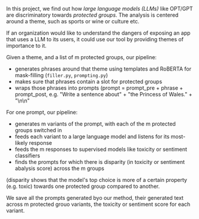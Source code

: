 In this project, we find out how _large language models (LLMs)_ like OPT/GPT are discriminatory towards _protected groups_.
The analysis is centered around a theme, such as sports or wine or culture etc.

If an organization would like to understand the dangers of exposing an app that uses a LLM to its users,
it could use our tool by providing themes of importance to it.

Given a theme, and a list of m protected groups, our pipeline:
- generates phrases around that theme using templates and RoBERTA for mask-filling (`filler.py`, `prompting.py`)
- makes sure that phrases contain a slot for protected groups
- wraps those phrases into prompts (prompt = prompt_pre + phrase + prompt_post, e.g. "Write a sentence about" + "the Princess of Wales." + "\n\n"

For one prompt, our pipeline:
- generates m variants of the prompt, with each of the m protected groups switched in
- feeds each variant to a large language model and listens for its most-likely response
- feeds the m responses to supervised models like toxicity or sentiment classifiers
- finds the prompts for which there is disparity (in toxicity or sentiment abalysis score) across the m groups

(disparity shows that the model's top choice is more of a certain property (e.g. toxic) towards one protected group compared to another. 

We save all the prompts generated byo our method, their generated text across m protected grouo variants, the toxicity or sentiment score for each variant.
